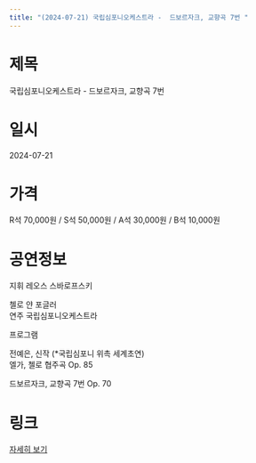 ```yaml
---
title: "(2024-07-21) 국립심포니오케스트라 -  드보르자크, 교향곡 7번 "
---
```


# 제목
국립심포니오케스트라 -  드보르자크, 교향곡 7번 

# 일시
2024-07-21

# 가격
R석 70,000원 / S석 50,000원 / A석 30,000원 / B석 10,000원

# 공연정보
지휘 레오스 스바로프스키    
  
첼로 얀 포글러    
연주 국립심포니오케스트라    
    
프로그램    
  
전예은, 신작 (*국립심포니 위촉 세계초연)    
엘가, 첼로 협주곡 Op. 85  
  
드보르자크, 교향곡 7번 Op. 70    
  


# 링크
[자세히 보기](https://www.sac.or.kr/site/main/show/show_view?SN=60799 "https://www.sac.or.kr/site/main/show/show_view?SN=60799")
